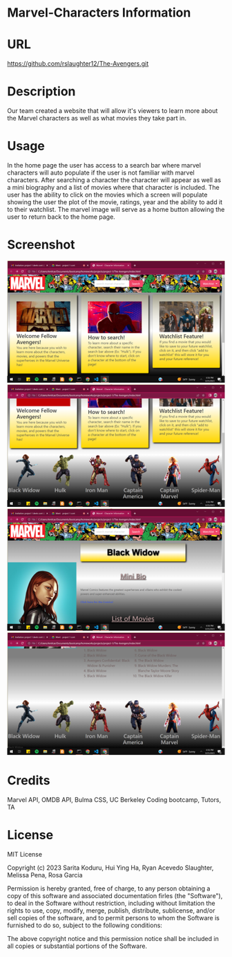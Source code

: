 # Marvel-Characters Information
# URL
https://github.com/rslaughter12/The-Avengers.git

# Description
Our team created a website that will allow it's viewers to learn more about the Marvel characters as well as what movies they take part in.

# Usage
In the home page the user has access to a search bar where marvel characters will auto populate if the user is not familiar with marvel characters. After searching a character the character will appear as well as a mini biography and a list of movies where that character is included. The user has the ability to click on the movies which a screen will populate showing the user the plot of the movie, ratings, year and the ability to add it to their watchlist. The marvel image will serve as a home button allowing the user to return back to the home page.

# Screenshot
![](./assets/images/Screenshot-1.png) 
![](./assets/images/Screenshot-2.png) 
![](./assets/images/Screenshot-3.png)
![](./assets/images/Screenshot-4.png)

# Credits
Marvel API, OMDB API, Bulma CSS, UC Berkeley Coding bootcamp, Tutors, TA

# License
MIT License

Copyright (c) 2023 Sarita Koduru, Hui Ying Ha, Ryan Acevedo Slaughter, Melissa Pena, Rosa Garcia

Permission is hereby granted, free of charge, to any person obtaining a copy of this software and associated documentation firles (the "Software"), to deal in the Software without restriction, including without limitation the rights to use, copy, modify, merge, publish, distribute, sublicense, and/or sell copies of the software, and to permit persons to whom the Software is furnished to do so, subject to the following conditions:

The above copyright notice and this permission notice shall be included in all copies or substantial portions of the Software.
